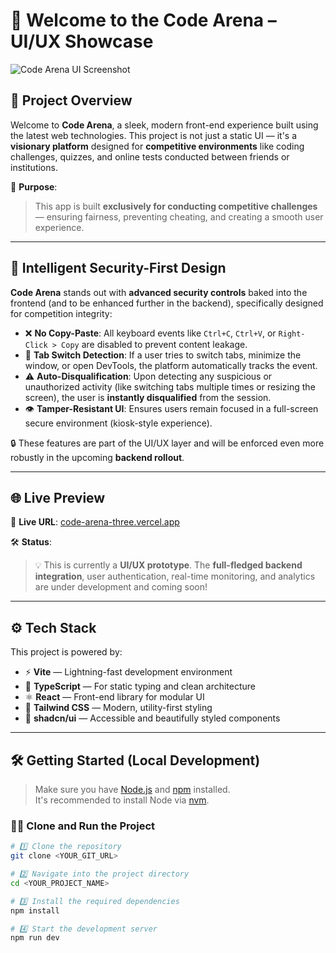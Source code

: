 # 💖 Welcome to the Code Arena – UI/UX Showcase

![Code Arena UI Screenshot](https://i.ibb.co/HD9H4vsk/Screenshot-2025-08-06-at-3-52-40-PM.png)


## 🧠 Project Overview

Welcome to **Code Arena**, a sleek, modern front-end experience built using the latest web technologies. This project is not just a static UI — it's a **visionary platform** designed for **competitive environments** like coding challenges, quizzes, and online tests conducted between friends or institutions.

🎯 **Purpose**:
> This app is built **exclusively for conducting competitive challenges** — ensuring fairness, preventing cheating, and creating a smooth user experience.

---

## 🔐 Intelligent Security-First Design

**Code Arena** stands out with **advanced security controls** baked into the frontend (and to be enhanced further in the backend), specifically designed for competition integrity:

- ❌ **No Copy-Paste**: All keyboard events like `Ctrl+C`, `Ctrl+V`, or `Right-Click > Copy` are disabled to prevent content leakage.
- 🛑 **Tab Switch Detection**: If a user tries to switch tabs, minimize the window, or open DevTools, the platform automatically tracks the event.
- ⚠️ **Auto-Disqualification**: Upon detecting any suspicious or unauthorized activity (like switching tabs multiple times or resizing the screen), the user is **instantly disqualified** from the session.
- 👁️ **Tamper-Resistant UI**: Ensures users remain focused in a full-screen secure environment (kiosk-style experience).

🔒 These features are part of the UI/UX layer and will be enforced even more robustly in the upcoming **backend rollout**.

---

## 🌐 Live Preview

🚀 **Live URL**: [code-arena-three.vercel.app](https://code-arena-three.vercel.app)

🛠️ **Status**:  
> 💡 This is currently a **UI/UX prototype**. The **full-fledged backend integration**, user authentication, real-time monitoring, and analytics are under development and coming soon!

---

## ⚙️ Tech Stack

This project is powered by:

- ⚡ **Vite** — Lightning-fast development environment
- 🧬 **TypeScript** — For static typing and clean architecture
- ⚛️ **React** — Front-end library for modular UI
- 🎨 **Tailwind CSS** — Modern, utility-first styling
- 🧩 **shadcn/ui** — Accessible and beautifully styled components

---

## 🛠️ Getting Started (Local Development)

> Make sure you have [Node.js](https://nodejs.org/en) and [npm](https://www.npmjs.com/) installed.  
> It's recommended to install Node via [nvm](https://github.com/nvm-sh/nvm#installing-and-updating).

### 👨‍💻 Clone and Run the Project

```bash
# 1️⃣ Clone the repository
git clone <YOUR_GIT_URL>

# 2️⃣ Navigate into the project directory
cd <YOUR_PROJECT_NAME>

# 3️⃣ Install the required dependencies
npm install

# 4️⃣ Start the development server
npm run dev
